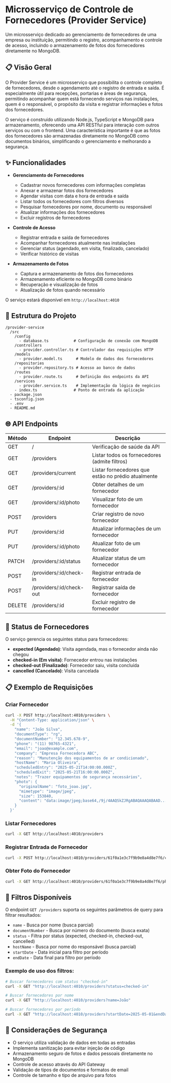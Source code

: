 # Microsserviço de Controle de Fornecedores (Provider Service)

Um microsserviço dedicado ao gerenciamento de fornecedores de uma empresa ou instituição, permitindo o registro, acompanhamento e controle de acesso, incluindo o armazenamento de fotos dos fornecedores diretamente no MongoDB.

## 📋 Visão Geral

O Provider Service é um microsserviço que possibilita o controle completo de fornecedores, desde o agendamento até o registro de entrada e saída. É especialmente útil para recepções, portarias e áreas de segurança, permitindo acompanhar quem está fornecendo serviços nas instalações, quem é o responsável, o propósito da visita e registrar informações e fotos dos fornecedores.

O serviço é construído utilizando Node.js, TypeScript e MongoDB para armazenamento, oferecendo uma API RESTful para interação com outros serviços ou com o frontend. Uma característica importante é que as fotos dos fornecedores são armazenadas diretamente no MongoDB como documentos binários, simplificando o gerenciamento e melhorando a segurança.

## ✨ Funcionalidades

- **Gerenciamento de Fornecedores**
  - Cadastrar novos fornecedores com informações completas
  - Anexar e armazenar fotos dos fornecedores
  - Agendar visitas com data e hora de entrada e saída
  - Listar todos os fornecedores com filtros diversos
  - Pesquisar fornecedores por nome, documento ou responsável
  - Atualizar informações dos fornecedores
  - Excluir registros de fornecedores

- **Controle de Acesso**
  - Registrar entrada e saída de fornecedores
  - Acompanhar fornecedores atualmente nas instalações
  - Gerenciar status (agendado, em visita, finalizado, cancelado)
  - Verificar histórico de visitas

- **Armazenamento de Fotos**
  - Captura e armazenamento de fotos dos fornecedores
  - Armazenamento eficiente no MongoDB como binário
  - Recuperação e visualização de fotos
  - Atualização de fotos quando necessário

O serviço estará disponível em `http://localhost:4010`

## 📂 Estrutura do Projeto

```
/provider-service
  /src
    /config
      - database.ts           # Configuração de conexão com MongoDB
    /controllers
      - provider.controller.ts # Controlador das requisições HTTP
    /models
      - provider.model.ts      # Modelo de dados dos fornecedores
    /repositories
      - provider.repository.ts # Acesso ao banco de dados
    /routes
      - provider.route.ts      # Definição dos endpoints da API
    /services
      - provider.service.ts    # Implementação da lógica de negócios
    - index.ts                # Ponto de entrada da aplicação
  - package.json
  - tsconfig.json
  - .env
  - README.md
```

## 🌐 API Endpoints

| Método | Endpoint | Descrição |
|--------|----------|-----------|
| GET | / | Verificação de saúde da API |
| GET | /providers | Listar todos os fornecedores (admite filtros) |
| GET | /providers/current | Listar fornecedores que estão no prédio atualmente |
| GET | /providers/:id | Obter detalhes de um fornecedor |
| GET | /providers/:id/photo | Visualizar foto de um fornecedor |
| POST | /providers | Criar registro de novo fornecedor |
| PUT | /providers/:id | Atualizar informações de um fornecedor |
| PUT | /providers/:id/photo | Atualizar foto de um fornecedor |
| PATCH | /providers/:id/status | Atualizar status de um fornecedor |
| POST | /providers/:id/check-in | Registrar entrada de fornecedor |
| POST | /providers/:id/check-out | Registrar saída de fornecedor |
| DELETE | /providers/:id | Excluir registro de fornecedor |

## 📃 Status de Fornecedores

O serviço gerencia os seguintes status para fornecedores:

- **expected (Agendado)**: Visita agendada, mas o fornecedor ainda não chegou
- **checked-in (Em visita)**: Fornecedor entrou nas instalações 
- **checked-out (Finalizado)**: Fornecedor saiu, visita concluída
- **cancelled (Cancelado)**: Visita cancelada

## 📋 Exemplo de Requisições

### Criar Fornecedor

```bash
curl -X POST http://localhost:4010/providers \
  -H "Content-Type: application/json" \
  -d '{
    "name": "João Silva",
    "documentType": "rg",
    "documentNumber": "12.345.678-9",
    "phone": "(11) 98765-4321",
    "email": "joao@example.com",
    "company": "Empresa Fornecedora ABC",
    "reason": "Manutenção dos equipamentos de ar condicionado",
    "hostName": "Maria Oliveira",
    "scheduledEntry": "2025-05-21T14:00:00.000Z",
    "scheduledExit": "2025-05-21T16:00:00.000Z",
    "notes": "Trazer equipamentos de segurança necessários",
    "photo": {
      "originalName": "foto_joao.jpg",
      "mimetype": "image/jpeg",
      "size": 153840,
      "content": "data:image/jpeg;base64,/9j/4AAQSkZJRgABAQAAAQABAAD..."
    }
  }'
```

### Listar Fornecedores

```bash
curl -X GET http://localhost:4010/providers
```

### Registrar Entrada de Fornecedor

```bash
curl -X POST http://localhost:4010/providers/61f0a1e3c7f9b9e8a4d8e7f6/check-in
```

### Obter Foto do Fornecedor

```bash
curl -X GET http://localhost:4010/providers/61f0a1e3c7f9b9e8a4d8e7f6/photo --output foto_fornecedor.jpg
```

## 🔧 Filtros Disponíveis

O endpoint `GET /providers` suporta os seguintes parâmetros de query para filtrar resultados:

- `name` - Busca por nome (busca parcial)
- `documentNumber` - Busca por número do documento (busca exata)
- `status` - Filtra por status (expected, checked-in, checked-out, cancelled)
- `hostName` - Busca por nome do responsável (busca parcial)
- `startDate` - Data inicial para filtro por período
- `endDate` - Data final para filtro por período

### Exemplo de uso dos filtros:

```bash
# Buscar fornecedores com status "checked-in"
curl -X GET "http://localhost:4010/providers?status=checked-in"

# Buscar fornecedores por nome
curl -X GET "http://localhost:4010/providers?name=João"

# Buscar fornecedores por período
curl -X GET "http://localhost:4010/providers?startDate=2025-05-01&endDate=2025-05-31"
```

## 🔐 Considerações de Segurança

- O serviço utiliza validação de dados em todas as entradas
- Implementa sanitização para evitar injeção de código
- Armazenamento seguro de fotos e dados pessoais diretamente no MongoDB
- Controle de acesso através do API Gateway
- Validação de tipos de documentos e formatos de email
- Controle de tamanho e tipo de arquivo para fotos

